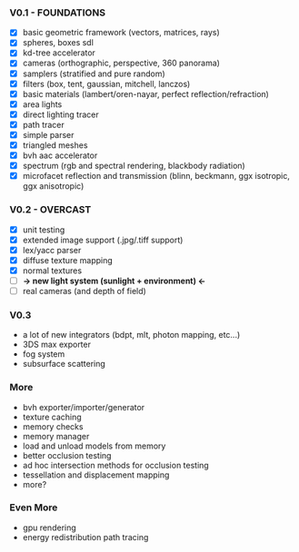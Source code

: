 ### V0.1 - FOUNDATIONS ###
- [x] basic geometric framework (vectors, matrices, rays)
- [x] spheres, boxes sdl
- [x] kd-tree accelerator
- [x] cameras (orthographic, perspective, 360 panorama)
- [x] samplers (stratified and pure random)
- [x] filters (box, tent, gaussian, mitchell, lanczos)
- [x] basic materials (lambert/oren-nayar, perfect reflection/refraction)
- [x] area lights
- [x] direct lighting tracer
- [x] path tracer
- [x] simple parser
- [x] triangled meshes
- [x] bvh aac accelerator
- [x] spectrum (rgb and spectral rendering, blackbody radiation)
- [x] microfacet reflection and transmission (blinn, beckmann, ggx isotropic, ggx anisotropic)

### V0.2  - OVERCAST ###
- [x] unit testing
- [x] extended image support (.jpg/.tiff support)
- [x] lex/yacc parser
- [x] diffuse texture mapping
- [x] normal textures
- [ ] **-> new light system (sunlight + environment) <-**
- [ ] real cameras (and depth of field)

### V0.3 ###
- a lot of new integrators (bdpt, mlt, photon mapping, etc...)
- 3DS max exporter
- fog system
- subsurface scattering

### More ###
- bvh exporter/importer/generator
- texture caching
- memory checks
- memory manager
- load and unload models from memory
- better occlusion testing
- ad hoc intersection methods for occlusion testing
- tessellation and displacement mapping
- more?

### Even More ###
- gpu rendering
- energy redistribution path tracing

